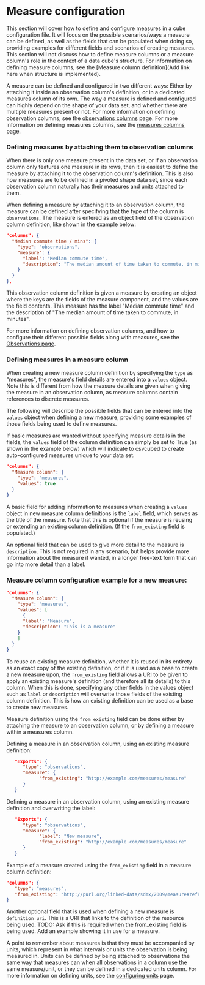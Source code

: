 # Measure configuration

This section will cover how to define and configure measures in a cube configuration file. It will focus on the possible
scenarios/ways a measure can be defined, as well as the fields that can be populated when doing so, providing examples
for different fields and scenarios of creating measures. This section will not discuss how to define measure columns or
a measure column's role in the context of a data cube's structure. For information on defining measure columns, see the
[Measure column definition](Add link here when structure is implemented).

A measure can be defined and configured in two different ways: Either by attaching it inside an observation column's
definition, or in a dedicated measures column of its own. The way a measure is defined and configured can highly depend
on the shape of your data set, and whether there are multiple measures present or not.
For more information on defining observation columns, see the [observations columns](./columns/observations.md) page.
For more information on defining measures columns, see the [measures columns](./columns/measures.md) page.

### Defining measures by attaching them to observation columns

When there is only one measure present in the data set, or if an observation column only features one measure in its
rows, then it is easiest to define the measure by attaching it to the observation column's definition. This is also how
measures are to be defined in a pivoted shape data set, since each observation column naturally has their measures and
units attached to them.

When defining a measure by attaching it to an observation column, the measure can be defined after specifying that the
type of the column is `observations`. The measure is entered as an object field of the observation column definition,
like shown in the example below:

```json
"columns": {
  "Median commute time / mins": {
    "type": "observations",
    "measure": {
      "label": "Median commute time",
      "description": "The median amount of time taken to commute, in minutes"
    }
  }
},
```

This observation column definition is given a measure by creating an object where the keys are the fields of the measure component, and the values are the field contents. This measure has the label "Median commute time" and the description of "The median amount of time taken to commute, in minutes".

For more information on defining observation columns, and how to configure their different possible fields along with measures, see the [Observations page](./observations.md).

### Defining measures in a measure column

When creating a new measure column definition by specifying the `type` as "measures", the measure's field details are entered into a `values` object. Note this is different from how the measure details are given when giving the measure in an observation column, as measure columns contain references to discrete measures.

The following will describe the possible fields that can be entered into the `values` object when defining a new measure, providing some examples of those fields being used to define measures.

If basic measures are wanted without specifying measure details in the fields, the `values` field of the column definition can simply be set to True (as shown in the example below) which will indicate to csvcubed to create auto-configured measures unique to your data set.

```json
"columns": {
  "Measure column": {
    "type": "measures",
    "values": true
  }
}
```

A basic field for adding information to measures when creating a `values` object in new measure column definitions is the `label` field, which serves as the title of the measure. Note that this is optional if the measure is reusing or extending an existing column definition. (If the `from_existing` field is populated.)

An optional field that can be used to give more detail to the measure is `description`. This is not required in any scenario, but helps provide more information about the measure if wanted, in a longer free-text form that can go into more detail than a label.

### Measure column configuration example for a new measure:

```json
"columns": {
  "Measure column": {
    "type": "measures",
    "values": [
      {
      "label": "Measure",
      "description": "This is a measure"
    }
    ]
  }
}
```

To reuse an existing measure definition, whether it is reused in its entirety as an exact copy of the existing definition, or if it is used as a base to create a new measure upon, the `from_existing` field allows a URI to be given to apply an existing measure's definition (and therefore all its details) to this column. When this is done, specifying any other fields in the values object such as `label` or `description` will overwrite those fields of the existing column definition. This is how an existing definition can be used as a base to create new measures.

Measure definition using the `from_existing` field can be done either by attaching the measure to an observation column, or by defining a measure within a measures column.

Defining a measure in an observation column, using an existing measure definition:

```json
   "Exports": {
      "type": "observations",
      "measure": {
            "from_existing": "http://example.com/measures/measure"
      }
   }
```

Defining a measure in an observation column, using an existing measure definition and overwriting the label:

```json
   "Exports": {
      "type": "observations",
      "measure": {
            "label": "New measure",
            "from_existing": "http://example.com/measures/measure"
      }
   }
```

Example of a measure created using the `from_existing` field in a measure column definition:

```json
"columns": {
   "type": "measures",
   "from_existing": "http://purl.org/linked-data/sdmx/2009/measure#refPeriod"
}
```

Another optional field that is used when defining a new measure is `definition_uri`. This is a URI that links to the definition of the resource being used.
TODO: Ask if this is required when the from_existing field is being used. Add an example showing it in use for a measure.

A point to remember about measures is that they must be accompanied by units, which represent in what intervals or units the observation is being measured in. Units can be defined by being attached to observations the same way that measures can when all observations in a column use the same measure/unit, or they can be defined in a dedicated units column. For more information on defining units, see the [configuring units](./units.md) page.
